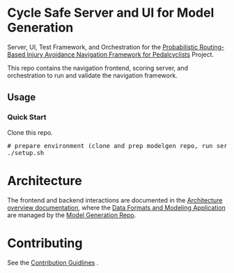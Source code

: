 # Cycle Safe Server and UI for Model Generation

Server, UI, Test Framework, and Orchestration for the 
 [Probabilistic Routing-Based Injury Avoidance Navigation Framework for Pedalcyclists](https://github.com/YoinkBird/cyclesafe/blob/report/report/report.md) Project.

This repo contains the navigation frontend, scoring server, and orchestration to run and validate the navigation framework.

## Usage
### Quick Start

Clone this repo.

<pre>
# prepare environment (clone and prep modelgen repo, run server, test server, launch browser)
./setup.sh
</pre>

# Architecture

The frontend and backend interactions are documented in the [Architecture overview documentation](https://github.com/YoinkBird/cyclesafe/blob/report/report/report.md#architecture), where the [Data Formats and Modeling Application](https://github.com/YoinkBird/cyclesafe/blob/master/doc/report/report.md#data-formats) are managed by the 
[Model Generation Repo](https://github.com/YoinkBird/cyclesafe).

# Contributing

See the [Contribution Guidlines](./CONTRIBUTING.md) .
